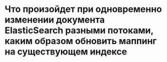 # Что произойдет при одновременно изменении документа ElasticSearch разными потоками, каким образом обновить маппинг на существующем индексе

